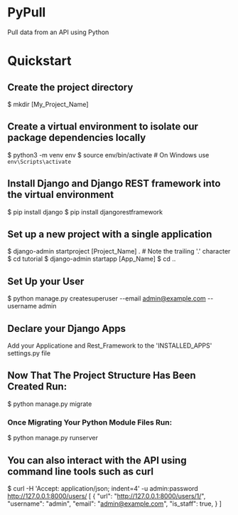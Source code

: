 # PyPull
Pull data from an API using Python

# Quickstart

## Create the project directory
$ mkdir [My_Project_Name]

## Create a virtual environment to isolate our package dependencies locally
$ python3 -m venv env
$ source env/bin/activate  # On Windows use `env\Scripts\activate`

## Install Django and Django REST framework into the virtual environment
$ pip install django
$ pip install djangorestframework

## Set up a new project with a single application
$ django-admin startproject [Project_Name] .  # Note the trailing '.' character
$ cd tutorial
$ django-admin startapp [App_Name]
$ cd ..

## Set Up your User
$ python manage.py createsuperuser --email admin@example.com --username admin

## Declare your Django Apps
Add your Applicatione and Rest_Framework to the 'INSTALLED_APPS' settings.py file

## Now That The Project Structure Has Been Created Run:
$ python manage.py migrate

### Once Migrating Your Python Module Files Run: 
$ python manage.py runserver

## You can also interact with the API using command line tools such as curl
$ curl -H 'Accept: application/json; indent=4' -u admin:password http://127.0.0.1:8000/users/
[
    {
        "url": "http://127.0.0.1:8000/users/1/",
        "username": "admin",
        "email": "admin@example.com",
        "is_staff": true,
    }
]